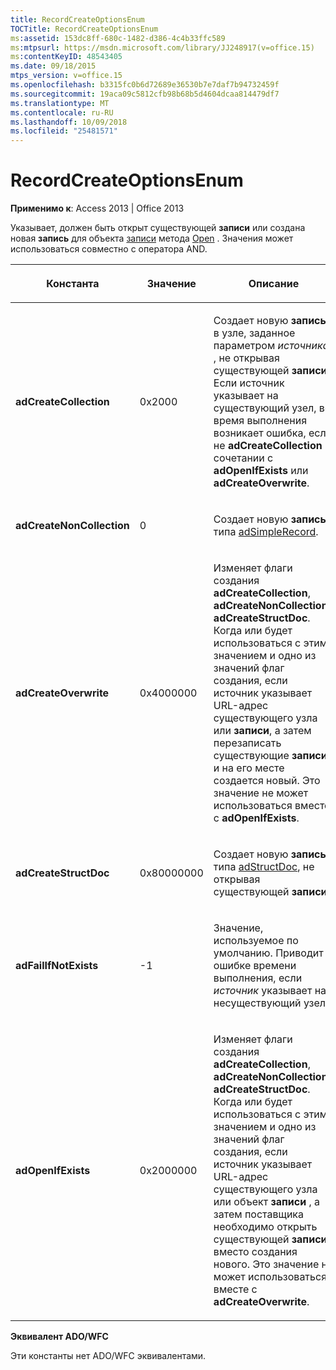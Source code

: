 ```yaml
---
title: RecordCreateOptionsEnum
TOCTitle: RecordCreateOptionsEnum
ms:assetid: 153dc8ff-680c-1482-d386-4c4b33ffc589
ms:mtpsurl: https://msdn.microsoft.com/library/JJ248917(v=office.15)
ms:contentKeyID: 48543405
ms.date: 09/18/2015
mtps_version: v=office.15
ms.openlocfilehash: b3315fc0b6d72689e36530b7e7daf7b94732459f
ms.sourcegitcommit: 19aca09c5812cfb98b68b5d4604dcaa814479df7
ms.translationtype: MT
ms.contentlocale: ru-RU
ms.lasthandoff: 10/09/2018
ms.locfileid: "25481571"
---
```

# <a name="recordcreateoptionsenum"></a>RecordCreateOptionsEnum


**Применимо к**: Access 2013 | Office 2013

Указывает, должен быть открыт существующей **записи** или создана новая **запись** для объекта [записи](record-object-ado.md) метода [Open](open-method-ado-record.md) . Значения может использоваться совместно с оператора AND.

<table>
<colgroup>
<col style="width: 33%" />
<col style="width: 33%" />
<col style="width: 33%" />
</colgroup>
<thead>
<tr class="header">
<th><p>Константа</p></th>
<th><p>Значение</p></th>
<th><p>Описание</p></th>
</tr>
</thead>
<tbody>
<tr class="odd">
<td><p><strong>adCreateCollection</strong></p></td>
<td><p>0x2000</p></td>
<td><p>Создает новую <strong>запись</strong> в узле, заданное параметром <em>источника</em> , не открывая существующей <strong>записи</strong>. Если источник указывает на существующий узел, во время выполнения возникает ошибка, если не <strong>adCreateCollection</strong> в сочетании с <strong>adOpenIfExists</strong> или <strong>adCreateOverwrite</strong>.</p></td>
</tr>
<tr class="even">
<td><p><strong>adCreateNonCollection</strong></p></td>
<td><p>0</p></td>
<td><p>Создает новую <strong>запись</strong> типа <a href="recordtypeenum.md">adSimpleRecord</a>.</p></td>
</tr>
<tr class="odd">
<td><p><strong>adCreateOverwrite</strong></p></td>
<td><p>0x4000000</p></td>
<td><p>Изменяет флаги создания <strong>adCreateCollection</strong>, <strong>adCreateNonCollection</strong>и <strong>adCreateStructDoc</strong>. Когда или будет использоваться с этим значением и одно из значений флаг создания, если источник указывает URL-адрес существующего узла или <strong>записи</strong>, а затем перезаписать существующие <strong>записи</strong> и на его месте создается новый. Это значение не может использоваться вместе с <strong>adOpenIfExists</strong>.</p></td>
</tr>
<tr class="even">
<td><p><strong>adCreateStructDoc</strong></p></td>
<td><p>0x80000000</p></td>
<td><p>Создает новую <strong>запись</strong> типа <a href="recordtypeenum.md">adStructDoc</a>, не открывая существующей <strong>записи</strong>.</p></td>
</tr>
<tr class="odd">
<td><p><strong>adFailIfNotExists</strong></p></td>
<td><p>-1</p></td>
<td><p>Значение, используемое по умолчанию. Приводит к ошибке времени выполнения, если <em>источник</em> указывает на несуществующий узел.</p></td>
</tr>
<tr class="even">
<td><p><strong>adOpenIfExists</strong></p></td>
<td><p>0x2000000</p></td>
<td><p>Изменяет флаги создания <strong>adCreateCollection</strong>, <strong>adCreateNonCollection</strong>и <strong>adCreateStructDoc</strong>. Когда или будет использоваться с этим значением и одно из значений флаг создания, если источник указывает URL-адрес существующего узла или объект <strong>записи</strong> , а затем поставщика необходимо открыть существующей <strong>записи</strong> вместо создания нового. Это значение не может использоваться вместе с <strong>adCreateOverwrite</strong>.</p></td>
</tr>
</tbody>
</table>


**Эквивалент ADO/WFC**

Эти константы нет ADO/WFC эквивалентами.

